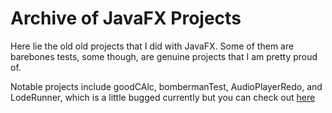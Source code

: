 # Archive of JavaFX Projects

Here lie the old old projects that I did with JavaFX. Some of them are barebones tests, some though, are genuine projects that I am pretty proud of.

Notable projects include goodCAlc, bombermanTest, AudioPlayerRedo, and LodeRunner, which is a little bugged currently but you can check out [here](https://github.com/Elyo3/LodeRunner)

